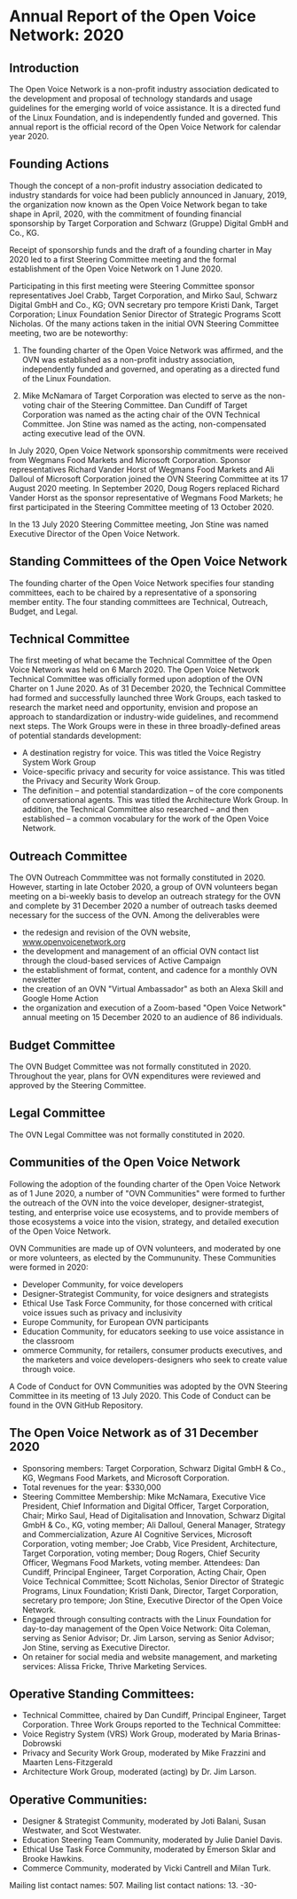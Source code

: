 # Annual Report of the Open Voice Network: 2020 

## Introduction 

The Open Voice Network is a non-profit industry association dedicated to the development and proposal of technology standards and usage guidelines for the emerging world of voice assistance. It is a directed fund of the Linux Foundation, and is independently funded and governed.
This annual report is the official record of the Open Voice Network for calendar year 2020.

## Founding Actions

Though the concept of a non-profit industry association dedicated to industry standards for voice had been publicly announced in January, 2019, the organization now known as the Open Voice Network began to take shape in April, 2020, with the commitment of founding financial sponsorship by Target Corporation and Schwarz (Gruppe) Digital GmbH and Co., KG.

Receipt of sponsorship funds and the draft of a founding charter in May 2020 led to a first Steering Committee meeting and the formal establishment of the Open Voice Network on 1 June 2020.

Participating in this first meeting were Steering Committee sponsor representatives Joel Crabb, Target Corporation, and Mirko Saul, Schwarz Digital GmbH and Co., KG; OVN secretary pro tempore Kristi Dank, Target Corporation; Linux Foundation Senior Director of Strategic Programs Scott Nicholas. Of the many actions taken in the initial OVN Steering Committee meeting, two are be noteworthy:

1. The founding charter of the Open Voice Network was affirmed, and the OVN was established as a non-profit industry association, independently funded and governed, and operating as a directed fund of the Linux Foundation.

2. Mike McNamara of Target Corporation was elected to serve as the non-voting chair of the Steering Committee. Dan Cundiff of Target Corporation was named as the acting chair of the OVN Technical Committee. Jon Stine was named as the acting, non-compensated acting executive lead of the OVN.
   
In July 2020, Open Voice Network sponsorship commitments were received from Wegmans Food Markets and Microsoft Corporation. Sponsor representatives Richard Vander Horst of Wegmans Food Markets and Ali Dalloul of Microsoft Corporation joined the OVN Steering Committee at its 17 August 2020 meeting. In September 2020, Doug Rogers replaced Richard Vander Horst as the sponsor representative of Wegmans Food Markets; he first participated in the Steering Committee meeting of 13 October 2020.

In the 13 July 2020 Steering Committee meeting, Jon Stine was named Executive Director of the Open Voice Network.

## Standing Committees of the Open Voice Network

The founding charter of the Open Voice Network specifies four standing committees, each to be chaired by a representative of a sponsoring member entity. The four standing committees are Technical, Outreach, Budget, and Legal.

## Technical Committee 

The first meeting of what became the Technical Committee of the Open Voice Network was held on 6 March 2020. The Open Voice Network Technical Committee was officially formed upon adoption of the OVN Charter on 1 June 2020. As of 31 December 2020, the Technical Committee had formed and successfully launched three Work Groups, each tasked to research the market need and opportunity, envision and propose an approach to standardization or industry-wide guidelines, and recommend next steps. The Work Groups were in these in three broadly-defined areas of potential standards development:
* A destination registry for voice. This was titled the Voice Registry System Work Group
* Voice-specific privacy and security for voice assistance. This was titled the Privacy and Security Work Group.
* The definition – and potential standardization – of the core components of conversational agents. This was titled the Architecture Work Group. In addition, the Technical Committee also researched – and then established – a common vocabulary for the work of the Open Voice Network.
 
## Outreach Committee 

The OVN Outreach Commmittee was not formally constituted in 2020. However, starting in late October 2020, a group of OVN volunteers began meeting on a bi-weekly basis to develop an outreach strategy for the OVN and complete by 31 December 2020 a number of outreach tasks deemed necessary for the success of the OVN. Among the deliverables were
* the redesign and revision of the OVN website, www.openvoicenetwork.org
* the development and management of an official OVN contact list through the cloud-based services of Active Campaign
* the establishment of format, content, and cadence for a monthly OVN newsletter
* the creation of an OVN "Virtual Ambassador" as both an Alexa Skill and Google Home Action
* the organization and execution of a Zoom-based "Open Voice Network" annual meeting on 15 December 2020 to an audience of 86 individuals.
  
## Budget Committee 

The OVN Budget Committee was not formally constituted in 2020. Throughout the year, plans for OVN expenditures were reviewed and approved by the Steering Committee.

## Legal Committee 

The OVN Legal Committee was not formally constituted in 2020.

## Communities of the Open Voice Network 

Following the adoption of the founding charter of the Open Voice Network as of 1 June 2020, a number of "OVN Communities" were formed to further the outreach of the OVN into the voice developer, designer-strategist, testing, and enterprise voice use ecosystems, and to provide members of those ecosystems a voice into the vision, strategy, and detailed execution of the Open Voice Network.

OVN Communities are made up of OVN volunteers, and moderated by one or more volunteers, as elected by the Commununity. These Communities were formed in 2020:
* Developer Community, for voice developers
* Designer-Strategist Community, for voice designers and strategists
* Ethical Use Task Force Community, for those concerned with critical voice issues such as privacy and inclusivity
* Europe Community, for European OVN participants
* Education Community, for educators seeking to use voice assistance in the classroom
* ommerce Community, for retailers, consumer products executives, and the marketers and voice developers-designers who seek to create value through voice.
  
A Code of Conduct for OVN Communities was adopted by the OVN Steering Committee in its meeting of 13 July 2020. This Code of Conduct can be found in the OVN GitHub Repository.

## The Open Voice Network as of 31 December 2020
* Sponsoring members: Target Corporation, Schwarz Digital GmbH & Co., KG, Wegmans Food Markets, and Microsoft Corporation.
* Total revenues for the year: $330,000
* Steering Committee Membership: Mike McNamara, Executive Vice President, Chief Information and Digital Officer, Target Corporation, Chair; Mirko Saul, Head of Digitalisation and Innovation, Schwarz Digital GmbH & Co., KG, voting member; Ali Dalloul, General Manager, Strategy and Commercialization, Azure AI Cognitive Services, Microsoft Corporation, voting member; Joe Crabb, Vice President, Architecture, Target Corporation, voting member; Doug Rogers, Chief Security Officer, Wegmans Food Markets, voting member. Attendees: Dan Cundiff, Principal Engineer, Target Corporation, Acting Chair, Open Voice Technical Committee; Scott Nicholas, Senior Director of Strategic Programs, Linux Foundation; Kristi Dank, Director, Target Corporation, secretary pro tempore; Jon Stine, Executive Director of the Open Voice Network.
* Engaged through consulting contracts with the Linux Foundation for day-to-day management of the Open Voice Network: Oita Coleman, serving as Senior Advisor; Dr. Jim Larson, serving as Senior Advisor; Jon Stine, serving as Executive Director.
* On retainer for social media and website management, and marketing services: Alissa Fricke, Thrive Marketing Services.
  
## Operative Standing Committees:

* Technical Committee, chaired by Dan Cundiff, Principal Engineer, Target Corporation. Three Work Groups reported to the Technical Committee:
* Voice Registry System (VRS) Work Group, moderated by Maria Brinas-Dobrowski
* Privacy and Security Work Group, moderated by Mike Frazzini and Maarten Lens-Fitzgerald
* Architecture Work Group, moderated (acting) by Dr. Jim Larson.
  
## Operative Communities:
* Designer & Strategist Community, moderated by Joti Balani, Susan Westwater, and Scot Westwater.
* Education Steering Team Community, moderated by Julie Daniel Davis.
* Ethical Use Task Force Community, moderated by Emerson Sklar and Brooke Hawkins.
* Commerce Community, moderated by Vicki Cantrell and Milan Turk.

Mailing list contact names: 507. Mailing list contact nations: 13.
-30-
